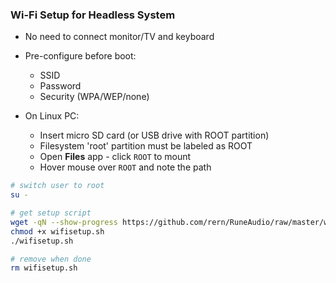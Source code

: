 ### Wi-Fi Setup for Headless System
- No need to connect monitor/TV and keyboard
- Pre-configure before boot:
	- SSID
	- Password
	- Security (WPA/WEP/none)
	
- On Linux PC:
	- Insert micro SD card (or USB drive with ROOT partition)
	- Filesystem 'root' partition must be labeled as ROOT
	- Open **Files** app - click `ROOT` to mount
	- Hover mouse over `ROOT` and note the path
```sh
# switch user to root
su -

# get setup script
wget -qN --show-progress https://github.com/rern/RuneAudio/raw/master/wifi_setup/wifisetup.sh
chmod +x wifisetup.sh
./wifisetup.sh

# remove when done
rm wifisetup.sh
```

